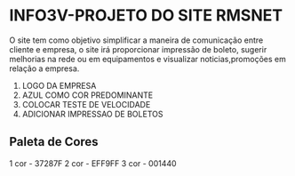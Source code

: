 # INFO3V-PROJETO DO SITE RMSNET
O site tem como objetivo simplificar a maneira de comunicação entre cliente e empresa, o site irá proporcionar impressão de boleto, sugerir melhorias na rede ou em equipamentos e visualizar noticias,promoções em relação a empresa. 

1. LOGO DA EMPRESA
2. AZUL COMO COR PREDOMINANTE
3. COLOCAR TESTE DE VELOCIDADE
4. ADICIONAR IMPRESSAO DE BOLETOS

## Paleta de Cores

1 cor - 37287F
2 cor - EFF9FF
3 cor - 001440
